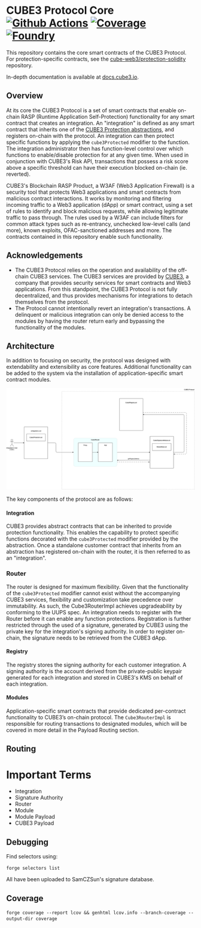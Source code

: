 # CUBE3 Protocol Core [![Github Actions][gha-badge]][gha] [![Coverage][codecov-badge]][codecov] [![Foundry][foundry-badge]][foundry]

[gha]: https://github.com/sablier-labs/v2-core/actions
[gha-badge]: https://github.com/sablier-labs/v2-core/actions/workflows/ci.yml/badge.svg
[codecov]: https://codecov.io/gh/sablier-labs/v2-core
[codecov-badge]: https://codecov.io/gh/sablier-labs/v2-core/branch/main/graph/badge.svg
[foundry]: https://getfoundry.sh
[foundry-badge]: https://img.shields.io/badge/Built%20with-Foundry-FFDB1C.svg

This repository contains the core smart contracts of the CUBE3 Protocol. For protection-specific contracts, see the [cube-web3/protection-solidity]() repository.

In-depth documentation is available at [docs.cube3.io](https://docs.cube3.io/).

## Overview

At its core the CUBE3 Protocol is a set of smart contracts that enable on-chain RASP (Runtime Application Self-Protection) functionality for any smart contract that creates an integration. An "integration" is defined as any smart contract that inherits one of the [CUBE3 Protection abstractions](), and registers on-chain with the protocol. An integration can then protect specific functions by applying the `cube3Protected` modifier to the function. The integration administrator then has function-level control over which functions to enable/disable protection for at any given time. When used in conjunction with CUBE3's Risk API, transactions that possess a risk score above a specific threshold can have their execution blocked on-chain (ie. reverted).

CUBE3's Blockchain RASP Product, a W3AF (Web3 Application Firewall) is a security tool that protects Web3 applications and smart contracts from malicious contract interactions. It works by monitoring and filtering incoming traffic to a Web3 application (dApp) or smart contract, using a set of rules to identify and block malicious requests, while allowing legitimate traffic to pass through. The rules used by a W3AF can include filters for common attack types such as re-entrancy, unchecked low-level calls (and more), known exploits, OFAC-sanctioned addresses and more. The contracts contained in this repository enable such functionality.

## Acknowledgements

- The CUBE3 Protocol relies on the operation and availability of the off-chain CUBE3 services. The CUBE3 services are provided by [CUBE3](https://cube3.io/), a company that provides security services for smart contracts and Web3 applications. From this standpoint, the CUBE3 Protocol is not fully decentralized, and thus provides mechanisms for integrations to detach themselves from the protocol.
- The Protocol cannot intentionally revert an integration's transactions. A delinquent or malicious integration can only be denied access to the modules by having the router return early and bypassing the functionality of the modules.

## Architecture

In addition to focusing on security, the protocol was designed with extendability and extensibility as core features. Additional functionality can be added to the system via the installation of application-specific smart contract modules.

![arch](./docs/images//architecture.png)

The key components of the protocol are as follows:

#### Integration

CUBE3 provides abstract contracts that can be inherited to provide protection functionality. This enables the capability to protect specific functions decorated with the `cube3Protected` modifier provided by the abstraction. Once a standalone customer contract that inherits from an abstraction has registered on-chain with the router, it is then referred to as an "integration".

### Router

The router is designed for maximum flexibility. Given that the functionality of the `cube3Protected` modifier cannot exist without the accompanying CUBE3 services, flexibility and customization take precedence over immutability. As such, the Cube3RouterImpl achieves upgradeability by conforming to the UUPS spec. An integration needs to register with the Router before it can enable any function protections. Registration is further restricted through the used of a signature, generated by CUBE3 using the private key for the integration's signing authority. In order to register on-chain, the signature needs to be retrieved from the CUBE3 dApp.

#### Registry

The registry stores the signing authority for each customer integration. A signing authority is the account derived from the private-public keypair generated for each integration and stored in CUBE3's KMS on behalf of each integration.

#### Modules

Application-specific smart contracts that provide dedicated per-contract functionality to CUBE3’s on-chain protocol. The `Cube3RouterImpl` is responsible for routing transactions to designated modules, which will be covered in more detail in the Payload Routing section.

## Routing

# Important Terms

- Integration
- Signature Authority
- Router
- Module
- Module Payload
- CUBE3 Payload

## Debugging

Find selectors using:

```
forge selectors list
```

All have been uploaded to SamCZSun's signature database.

## Coverage

```
forge coverage --report lcov && genhtml lcov.info --branch-coverage --output-dir coverage
```
